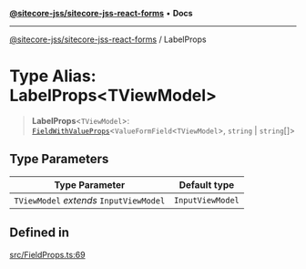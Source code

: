 [**@sitecore-jss/sitecore-jss-react-forms**](../README.md) • **Docs**

***

[@sitecore-jss/sitecore-jss-react-forms](../README.md) / LabelProps

# Type Alias: LabelProps\<TViewModel\>

> **LabelProps**\<`TViewModel`\>: [`FieldWithValueProps`](../interfaces/FieldWithValueProps.md)\<`ValueFormField`\<`TViewModel`\>, `string` \| `string`[]\>

## Type Parameters

| Type Parameter | Default type |
| ------ | ------ |
| `TViewModel` *extends* `InputViewModel` | `InputViewModel` |

## Defined in

[src/FieldProps.ts:69](https://github.com/Sitecore/jss/blob/8a4b494b94688cf3e3919ca9b89762334d163535/packages/sitecore-jss-react-forms/src/FieldProps.ts#L69)
